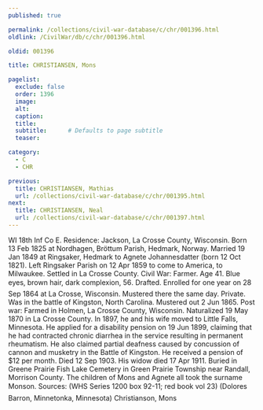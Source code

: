 ```yaml
---
published: true

permalink: /collections/civil-war-database/c/chr/001396.html
oldlink: /CivilWar/db/c/chr/001396.html

oldid: 001396

title: CHRISTIANSEN, Mons

pagelist:
  exclude: false
  order: 1396
  image: 
  alt:
  caption:
  title:
  subtitle:      # Defaults to page subtitle
  teaser:

category: 
  - C 
  - CHR

previous:
  title: CHRISTIANSEN, Mathias
  url: /collections/civil-war-database/c/chr/001395.html  
next:
  title: CHRISTIANSEN, Neal
  url: /collections/civil-war-database/c/chr/001397.html   
---
```

WI 18th Inf Co E. Residence: Jackson, La Crosse County, Wisconsin. Born 13 Feb 1825 at Nordhagen, Br&ouml;ttum Parish, Hedmark, Norway. Married 19 Jan 1849 at Ringsaker, Hedmark to Agnete Johannesdatter (born 12 Oct 1821). Left Ringsaker Parish on 12 Apr 1859 to come to America, to Milwaukee. Settled in La Crosse County. Civil War: Farmer. Age 41. Blue eyes, brown hair, dark complexion, 5&#146;6&#148;. Drafted. Enrolled for one year on 28 Sep 1864 at La Crosse, Wisconsin. Mustered there the same day. Private. Was in the battle of Kingston, North Carolina. Mustered out 2 Jun 1865. Post war: Farmed in Holmen, La Crosse County, Wisconsin. Naturalized 19 May 1870 in La Crosse County. In 1897, he and his wife moved to Little Falls, Minnesota. He applied for a disability pension on 19 Jun 1899, claiming that he had contracted chronic diarrhea in the service resulting in permanent rheumatism. He also claimed partial deafness caused by concussion of cannon and musketry in the Battle of Kingston. He received a pension of $12 per month. Died 12 Sep 1903. His widow died 17 Apr 1911. Buried in Greene Prairie Fish Lake Cemetery in Green Prairie Township near Randall, Morrison County. The children of Mons and Agnete all took the surname &#147;Monson&#148;. Sources: (WHS Series 1200 box 92-11; red book vol 23) (Dolores Barron, Minnetonka, Minnesota) &#147;Christianson, Mons&#148;